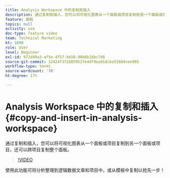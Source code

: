 ```yaml
---
title: Analysis Workspace 中的复制和插入
description: 通过复制和插入，您可以将可视化图表从一个面板或项目复制到另一个面板或项目，还可以跨项目复制整个面板。
feature: 面板
topics: null
activity: use
doc-type: feature video
team: Technical Marketing
kt: 1698
role: User
level: Beginner
exl-id: 972d49a3-af5e-4f57-bb50-90b6b16bc7d8
source-git-commit: 32424f3f2b05952fe4df9ea91dcbe51684cee905
workflow-type: tm+mt
source-wordcount: '76'
ht-degree: 17%

---
```


# Analysis Workspace 中的复制和插入 {#copy-and-insert-in-analysis-workspace}

通过复制和插入，您可以将可视化图表从一个面板或项目复制到另一个面板或项目，还可以跨项目复制整个面板。

>[!VIDEO](https://video.tv.adobe.com/v/23230/?quality=12)

使用此功能可将分析整理到逻辑数据文章和项目中，或从模板中复制以抢先一步！
